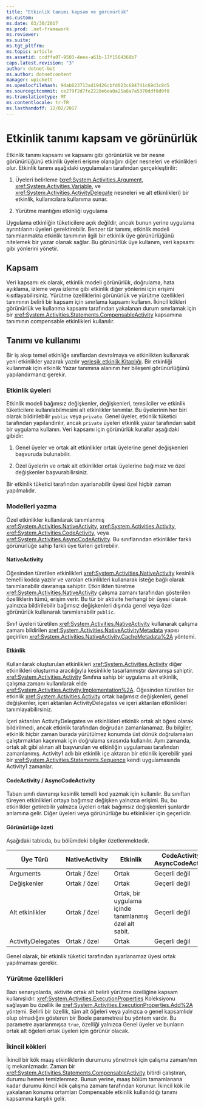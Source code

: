 ```yaml
---
title: "Etkinlik tanımı kapsam ve görünürlük"
ms.custom: 
ms.date: 03/30/2017
ms.prod: .net-framework
ms.reviewer: 
ms.suite: 
ms.tgt_pltfrm: 
ms.topic: article
ms.assetid: ccdffa07-9503-4eea-a61b-17f1564368b7
caps.latest.revision: "3"
author: dotnet-bot
ms.author: dotnetcontent
manager: wpickett
ms.openlocfilehash: 94ab623713a419426cbfd023c684741c69d3c8d5
ms.sourcegitcommit: ce279f2d7fe2220e6ea0a25a8a7a5370ddf8d9f0
ms.translationtype: MT
ms.contentlocale: tr-TR
ms.lasthandoff: 12/02/2017
---
```

# <a name="activity-definition-scoping-and-visibility"></a>Etkinlik tanımı kapsam ve görünürlük
Etkinlik tanımı kapsamı ve kapsamı gibi görünürlük ve bir nesne görünürlüğünü etkinlik üyeleri erişme olanağını diğer nesneleri ve etkinlikleri olur. Etkinlik tanımı aşağıdaki uygulamaları tarafından gerçekleştirilir:  
  
1.  Üyeleri belirleme (<xref:System.Activities.Argument>, <xref:System.Activities.Variable>, ve <xref:System.Activities.ActivityDelegate> nesneleri ve alt etkinlikleri) bir etkinlik, kullanıcılara kullanıma sunar.  
  
2.  Yürütme mantığını etkinliği uygulama  
  
 Uygulama etkinliğin tüketicilere açık değildir, ancak bunun yerine uygulama ayrıntılarını üyeleri gerektirebilir.  Benzer tür tanımı, etkinlik modeli tanımlanmakta etkinlik tanımının ilgili bir etkinlik üye görünürlüğünü nitelemek bir yazar olanak sağlar.  Bu görünürlük üye kullanım, veri kapsamı gibi yönlerini yönetir.  
  
## <a name="scope"></a>Kapsam  
 Veri kapsamı ek olarak, etkinlik modeli görünürlük, doğrulama, hata ayıklama, izleme veya izleme gibi etkinlik diğer yönlerini için erişimi kısıtlayabilirsiniz. Yürütme özelliklerini görünürlük ve yürütme özellikleri tanımının belirli bir kapsam için sınırlama kapsamı kullanın. İkincil kökleri görünürlük ve kullanma kapsamı tarafından yakalanan durum sınırlamak için bir <xref:System.Activities.Statements.CompensableActivity> kapsamına tanımının compensable etkinlikleri kullanılır.  
  
## <a name="definition-and-usage"></a>Tanımı ve kullanımı  
 Bir iş akışı temel etkinliğe sınıflardan devralmaya ve etkinlikten kullanarak yeni etkinlikler yazarak yazılır [yerleşik etkinlik Kitaplığı](../../../docs/framework/windows-workflow-foundation/net-framework-4-5-built-in-activity-library.md). Bir etkinliği kullanmak için etkinlik Yazar tanımına alanının her bileşeni görünürlüğünü yapılandırmanız gerekir.  
  
### <a name="activity-members"></a>Etkinlik üyeleri  
 Etkinlik modeli bağımsız değişkenler, değişkenleri, temsilciler ve etkinlik tüketicilere kullanılabilmesini alt etkinlikler tanımlar. Bu üyelerinin her biri olarak bildirilebilir `public` veya `private`. Genel üyeler, etkinlik tüketici tarafından yapılandırılır, ancak `private` üyeleri etkinlik yazar tarafından sabit bir uygulama kullanın. Veri kapsamı için görünürlük kurallar aşağıdaki gibidir:  
  
1.  Genel üyeler ve ortak alt etkinlikler ortak üyelerine genel değişkenleri başvuruda bulunabilir.  
  
2.  Özel üyelerin ve ortak alt etkinlikler ortak üyelerine bağımsız ve özel değişkenler başvurabilirsiniz.  
  
 Bir etkinlik tüketici tarafından ayarlanabilir üyesi özel hiçbir zaman yapılmalıdır.  
  
### <a name="authoring-models"></a>Modelleri yazma  
 Özel etkinlikler kullanılarak tanımlanmış <xref:System.Activities.NativeActivity>, <xref:System.Activities.Activity>, <xref:System.Activities.CodeActivity>, veya <xref:System.Activities.AsyncCodeActivity>. Bu sınıflarından etkinlikler farklı görünürlüğe sahip farklı üye türleri getirebilir.  
  
#### <a name="nativeactivity"></a>NativeActivity  
 Öğesinden türetilen etkinlikleri <xref:System.Activities.NativeActivity> kesinlik temelli kodda yazılır ve varolan etkinlikleri kullanarak isteğe bağlı olarak tanımlanabilir davranışa sahiptir. Etkinlikten türetme <xref:System.Activities.NativeActivity> çalışma zamanı tarafından gösterilen özelliklerin tümü, erişim verir. Bu tür bir aktivite herhangi bir üyesi olarak yalnızca bildirilebilir bağımsız değişkenleri dışında genel veya özel görünürlük kullanarak tanımlanabilir `public`.  
  
 Sınıf üyeleri türetilen <xref:System.Activities.NativeActivity> kullanarak çalışma zamanı bildirilen <xref:System.Activities.NativeActivityMetadata> yapısı geçirilen <xref:System.Activities.NativeActivity.CacheMetadata%2A> yöntemi.  
  
#### <a name="activity"></a>Etkinlik  
 Kullanılarak oluşturulan etkinlikleri <xref:System.Activities.Activity> diğer etkinlikleri oluşturma aracılığıyla kesinlikle tasarlanmıştır davranışa sahiptir. <xref:System.Activities.Activity> Sınıfına sahip bir uygulama alt etkinlik, çalışma zamanı kullanılarak elde <xref:System.Activities.Activity.Implementation%2A>. Öğesinden türetilen bir etkinlik <xref:System.Activities.Activity> ortak bağımsız değişkenleri, genel değişkenler, içeri aktarılan ActivityDelegates ve içeri aktarılan etkinlikleri tanımlayabilirsiniz.  
  
 İçeri aktarılan ActivityDelegates ve etkinlikleri etkinlik ortak alt öğesi olarak bildirilmedi, ancak etkinlik tarafından doğrudan zamanlanamaz. Bu bilgiler, etkinlik hiçbir zaman burada yürütülmez konumda üst dönük doğrulamaları çalıştırmaktan kaçınmak için doğrulama sırasında kullanılır. Aynı zamanda, ortak alt gibi alınan alt başvurulan ve etkinliğin uygulaması tarafından zamanlanmış. Activity1 adlı bir etkinlik içe aktaran bir etkinlik içerebilir yani bir <xref:System.Activities.Statements.Sequence> kendi uygulamasında Activity1 zamanlar.  
  
#### <a name="codeactivity-asynccodeactivity"></a>CodeActivity / AsyncCodeActivity  
 Taban sınıfı davranışı kesinlik temelli kod yazmak için kullanılır. Bu sınıftan türeyen etkinlikleri ortaya bağımsız değişken yalnızca erişimi. Bu, bu etkinlikler getirebilir yalnızca üyeleri ortak bağımsız değişkenleri şunlardır anlamına gelir. Diğer üyeleri veya görünürlüğe bu etkinlikler için geçerlidir.  
  
#### <a name="summary-of-visibilities"></a>Görünürlüğe özeti  
 Aşağıdaki tabloda, bu bölümdeki bilgiler özetlenmektedir.  
  
|Üye Türü|NativeActivity|Etkinlik|CodeActivity / AsyncCodeActivity|  
|-----------------|--------------------|--------------|--------------------------------------|  
|Arguments|Ortak / özel|Ortak|Geçerli değil|  
|Değişkenler|Ortak / özel|Ortak|Geçerli değil|  
|Alt etkinlikler|Ortak / özel|Ortak, bir uygulama içinde tanımlanmış özel alt sabit.|Geçerli değil|  
|ActivityDelegates|Ortak / özel|Ortak|Geçerli değil|  
  
 Genel olarak, bir etkinlik tüketici tarafından ayarlanamaz üyesi ortak yapılmaması gerekir.  
  
### <a name="execution-properties"></a>Yürütme özellikleri  
 Bazı senaryolarda, aktivite ortak alt belirli yürütme özelliğine kapsam kullanışlıdır. <xref:System.Activities.ExecutionProperties> Koleksiyonu sağlayan bu özellik ile <xref:System.Activities.ExecutionProperties.Add%2A> yöntemi. Belirli bir özellik, tüm alt öğeleri veya yalnızca o genel kapsamlıdır olup olmadığını gösteren bir Boole parametresi bu yöntem vardır. Bu parametre ayarlanmışsa `true`, özelliği yalnızca Genel üyeler ve bunların ortak alt öğeleri ortak üyeleri için görünür olacak.  
  
### <a name="secondary-roots"></a>İkincil kökleri  
 İkincil bir kök maaş etkinliklerin durumunu yönetmek için çalışma zamanı'nın iç mekanizmadır. Zaman bir <xref:System.Activities.Statements.CompensableActivity> bitirdi çalıştıran, durumu hemen temizlenmez. Bunun yerine, maaş bölüm tamamlanana kadar durumu ikincil kök çalışma zamanı tarafından korunur. İkincil kök ile yakalanan konumu ortamları Compensable etkinlik kullanıldığı tanımı kapsamına karşılık gelir.
